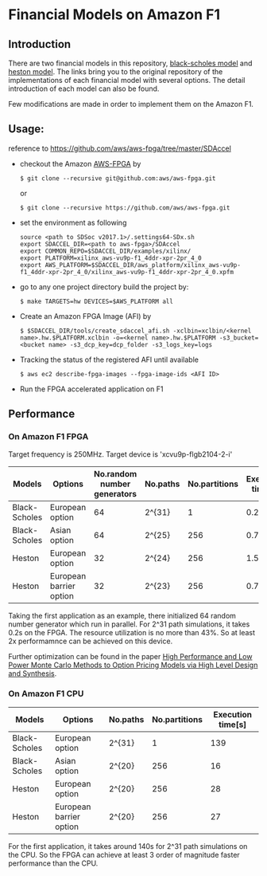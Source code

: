 # Financial Models on Amazon F1
## Introduction
There are two financial models in this repository, [black-scholes model](https://github.com/KitAway/BlackScholes_MonteCarlo) and [heston model](https://github.com/KitAway/HestonModel_MonteCarlo). The links bring you to the original repository of the implementations of each financial model with several options. The detail introduction of each model can also be found. 

Few modifications are made in order to implement them on the Amazon F1.  

## Usage: 
reference to https://github.com/aws/aws-fpga/tree/master/SDAccel
- checkout the Amazon [AWS-FPGA](https://github.com/aws/aws-fpga) by
    ```
    $ git clone --recursive git@github.com:aws/aws-fpga.git
    ```
  or
    ```
    $ git clone --recursive https://github.com/aws/aws-fpga.git
    ```
- set the environment as following
  ```
  source <path to SDSoc v2017.1>/.settings64-SDx.sh
  export SDACCEL_DIR=<path to aws-fpga>/SDAccel
  export COMMON_REPO=$SDACCEL_DIR/examples/xilinx/
  export PLATFORM=xilinx_aws-vu9p-f1_4ddr-xpr-2pr_4_0
  export AWS_PLATFORM=$SDACCEL_DIR/aws_platform/xilinx_aws-vu9p-f1_4ddr-xpr-2pr_4_0/xilinx_aws-vu9p-f1_4ddr-xpr-2pr_4_0.xpfm
  ```
- go to any one project directory build the project by:
  ```
  $ make TARGETS=hw DEVICES=$AWS_PLATFORM all
  ```
 - Create an Amazon FPGA Image (AFI) by 
   ```
   $ $SDACCEL_DIR/tools/create_sdaccel_afi.sh -xclbin=xclbin/<kernel name>.hw.$PLATFORM.xclbin -o=<kernel name>.hw.$PLATFORM -s3_bucket=<bucket name> -s3_dcp_key=dcp_folder -s3_logs_key=logs
   ```
 - Tracking the status of the registered AFI until available
   ```
   $ aws ec2 describe-fpga-images --fpga-image-ids <AFI ID>
   ```
 - Run the FPGA accelerated application on F1

## Performance

### On Amazon F1 FPGA
Target frequency is 250MHz. 
Target device is 'xcvu9p-flgb2104-2-i'

| Models | Options | No.random number generators | No.paths | No.partitions | Execution time[s]| Theoretical estimation[s] | LUT | LUTMem | REG | BRAM | DSP | 
|-|-|-|-|-|-|-|-|-|-|-| -|
| Black-Scholes | European option |64|2^{31}|1|0.2|0.14|25% |2.7%|13% |19% | 43%|
| Black-Scholes | Asian option |64|2^{25}| 256|0.74|0.55|25%|2.2%|13%|19%|43%|
| Heston | European option |32|2^{24}|256|1.52|1.14|15% |2.2%|8.2%|8.2%| 26%|
| Heston | European barrier option |32|2^{23}|256|0.75|0.56|14%|2.3%|7.8%|8.0%|26%|
Taking the first application as an example, there initialized 64 random number generator which run in parallel. For 2^31 path simulations, it takes 0.2s on the FPGA. The resource utilization is no more than 43%. So at least 2x performamnce can be achieved on this device. 

Further optimization can be found in the paper [High Performance and Low Power Monte Carlo Methods to Option Pricing Models via High Level Design and Synthesis](http://ieeexplore.ieee.org/abstract/document/7920245/).

### On Amazon F1 CPU

| Models | Options | No.paths | No.partitions | Execution time[s]|
|-|-|-|-|-|
| Black-Scholes | European option |2^{31}|1|139|
| Black-Scholes | Asian option |2^{20}| 256|16|
| Heston | European option |2^{20}|256|28|
| Heston | European barrier option |2^{20}|256|27|

For the first application, it takes around 140s for 2^31 path simulations on the CPU. So the FPGA can achieve at least 3 order of magnitude faster performance than the CPU. 
